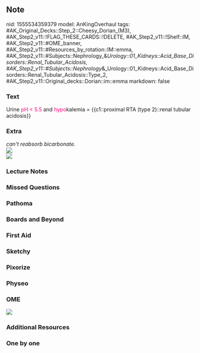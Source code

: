 ## Note
nid: 1555534359379
model: AnKingOverhaul
tags: #AK_Original_Decks::Step_2::Cheesy_Dorian_(M3), #AK_Step2_v11::!FLAG_THESE_CARDS::!DELETE, #AK_Step2_v11::!Shelf::IM, #AK_Step2_v11::#OME_banner, #AK_Step2_v11::#Resources_by_rotation::IM::emma, #AK_Step2_v11::#Subjects::Nephrology_&_Urology::01_Kidneys::Acid_Base_Disorders::Renal_Tubular_Acidosis, #AK_Step2_v11::#Subjects::Nephrology_&_Urology::01_Kidneys::Acid_Base_Disorders::Renal_Tubular_Acidosis::Type_2, #AK_Step2_v11::Original_decks::Dorian::im::emma
markdown: false

### Text
Urine <font color="#FC0280">pH < 5.5</font> and <font color=
"#FC0280">hypo</font>kalemia = {{c1::proximal RTA (type 2)::renal
tubular acidosis}}

### Extra
<div>
  <i>can't reabsorb bicarbonate.</i>
</div><i><img src="paste-364548234149889.jpg"></i>
<div>
  <i><img src="paste-2942482094489601.jpg"></i>
</div>

### Lecture Notes


### Missed Questions


### Pathoma


### Boards and Beyond


### First Aid


### Sketchy


### Pixorize


### Physeo


### OME
<div class="ome-widget">
  <a href="https://onlinemeded.org?ref=anki"><img src=
  "_OME_AnkiFlashcards_General_4.png"></a>
</div>

### Additional Resources


### One by one

